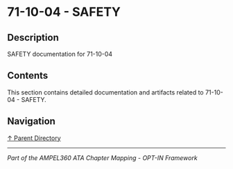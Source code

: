 # 71-10-04 - SAFETY

## Description

SAFETY documentation for 71-10-04

## Contents

This section contains detailed documentation and artifacts related to 71-10-04 - SAFETY.

## Navigation

[↑ Parent Directory](../README.md)

---

*Part of the AMPEL360 ATA Chapter Mapping - OPT-IN Framework*
